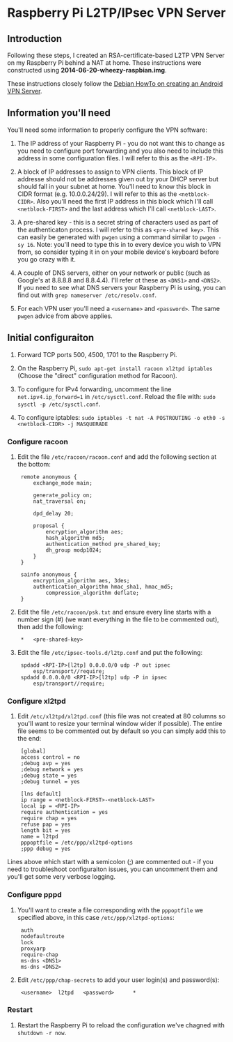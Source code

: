 Raspberry Pi L2TP/IPsec VPN Server
===
Introduction
---

Following these steps, I created an RSA-certificate-based L2TP VPN Server on my Raspberry Pi behind a NAT at home. These instructions were constructed using **2014-06-20-wheezy-raspbian.img**.

These instructions closely follow the [Debian HowTo on creating an Android VPN Server](https://wiki.debian.org/HowTo/AndroidVPNServer).

Information you'll need
---
You'll need some information to properly configure the VPN software:

1. The IP address of your Raspberry Pi - you do not want this to change as you need to configure port forwarding and you also need to include this address in some configuration files. I will refer to this as the `<RPI-IP>`.

2. A block of IP addresses to assign to VPN clients. This block of IP addresse should not be addresses given out by your DHCP server but should fall in your subnet at home. You'll need to know this block in CIDR format (e.g. 10.0.0.24/29). I will refer to this as the `<netblock-CIDR>`. Also you'll need the first IP address in this block which I'll call `<netblock-FIRST>` and the last address which I'll call `<netblock-LAST>`.

3. A pre-shared key - this is a secret string of characters used as part of the authenticaton process. I will refer to this as `<pre-shared key>`. This can easily be generated with `pwgen` using a command similar to `pwgen -sy 16`. Note: you'll need to type this in to every device you wish to VPN from, so consider typing it in on your mobile device's keyboard before you go crazy with it.

4. A couple of DNS servers, either on your network or public (such as Google's at 8.8.8.8 and 8.8.4.4). I'll refer ot these as `<DNS1>` and `<DNS2>`. If you need to see what DNS servers your Raspberry Pi is using, you can find out with `grep nameserver /etc/resolv.conf`.

5. For each VPN user you'll need a `<username>` and `<password>`. The same `pwgen` advice from above applies.

Initial configuraiton
---
1. Forward TCP ports 500, 4500, 1701 to the Raspberry Pi.

2. On the Raspberry Pi, `sudo apt-get install racoon xl2tpd iptables` (Choose the "direct" configuration method for Racoon).

3. To configure for IPv4 forwarding, uncomment the line `net.ipv4.ip_forward=1` in `/etc/sysctl.conf`. Reload the file with: `sudo sysctl -p /etc/sysctl.conf`.
 
4. To configure iptables: `sudo iptables -t nat -A POSTROUTING -o eth0 -s <netblock-CIDR> -j MASQUERADE`

### Configure racoon

1. Edit the file `/etc/racoon/racoon.conf` and add the following section at the bottom:

		remote anonymous {
			exchange_mode main;

			generate_policy on;
			nat_traversal on;

			dpd_delay 20;

			proposal {
				encryption_algorithm aes;
				hash_algorithm md5;
				authentication_method pre_shared_key;
				dh_group modp1024;
			}
		}

		sainfo anonymous {
			encryption_algorithm aes, 3des;
			authentication_algorithm hmac_sha1, hmac_md5;
				compression_algorithm deflate;
		}

2. Edit the file `/etc/racoon/psk.txt` and ensure every line starts with a number sign (#) (we want everything in the file to be commented out), then add the following:

		*	<pre-shared-key>

3. Edit the file `/etc/ipsec-tools.d/l2tp.conf` and put the following:

		spdadd <RPI-IP>[l2tp] 0.0.0.0/0 udp -P out ipsec
			esp/transport//require;
		spdadd 0.0.0.0/0 <RPI-IP>[l2tp] udp -P in ipsec
			esp/transport//require;
        
### Configure xl2tpd

1. Edit `/etc/xl2tpd/xl2tpd.conf` (this file was not created at 80 columns so you'll want to resize your terminal window wider if possible). The entire file seems to be commented out by default so you can simply add this to the end:

		[global]
		access control = no
		;debug avp = yes
		;debug network = yes
		;debug state = yes
		;debug tunnel = yes

		[lns default]
		ip range = <netblock-FIRST>-<netblock-LAST>
		local ip = <RPI-IP>
		require authentication = yes
		require chap = yes
		refuse pap = yes
		length bit = yes
		name = l2tpd
		pppoptfile = /etc/ppp/xl2tpd-options
		;ppp debug = yes

Lines above which start with a semicolon (;) are commented out - if you need to troubleshoot configuraiton issues, you can uncomment them and you'll get some very verbose logging.

### Configure pppd

1. You'll want to create a file corresponding with the `pppoptfile` we specified above, in this case `/etc/ppp/xl2tpd-options`:

		auth
		nodefaultroute
		lock
		proxyarp
		require-chap
		ms-dns <DNS1>
		ms-dns <DNS2>

2. Edit `/etc/ppp/chap-secrets` to add your user login(s) and password(s):

		<username>	l2tpd	<password>		*

### Restart

1. Restart the Raspberry Pi to reload the configuration we've chagned with `shutdown -r now`.